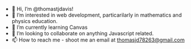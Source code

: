- 👋 Hi, I’m @thomastjdavis!
- 👀 I’m interested in web development, particarilarly in mathematics and physics education.
- 🌱 I’m currently learning Canvas
- 💞️ I’m looking to collaborate on anything Javascript related. 
- 📫 How to reach me - shoot me an email at thomasjd78263@gmail.com

<!---
thomastjdavis/thomastjdavis is a ✨ special ✨ repository because its `README.md` (this file) appears on your GitHub profile.
You can click the Preview link to take a look at your changes.
--->
